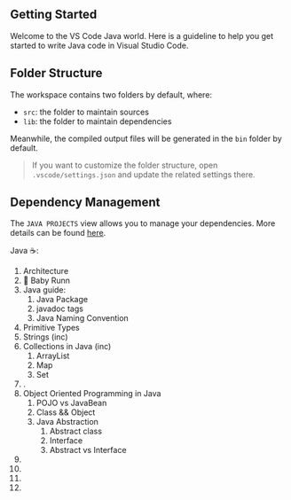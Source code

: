## Getting Started

Welcome to the VS Code Java world. Here is a guideline to help you get started to write Java code in Visual Studio Code.

## Folder Structure

The workspace contains two folders by default, where:

- `src`: the folder to maintain sources
- `lib`: the folder to maintain dependencies

Meanwhile, the compiled output files will be generated in the `bin` folder by default.

> If you want to customize the folder structure, open `.vscode/settings.json` and update the related settings there.

## Dependency Management

The `JAVA PROJECTS` view allows you to manage your dependencies. More details can be found [here](https://github.com/microsoft/vscode-java-dependency#manage-dependencies).



Java ☕:
1. Architecture
2. 🐳 Baby Runn 
3. Java guide:
   1. Java Package
   2. javadoc tags
   3. Java Naming Convention
4. Primitive Types
5. Strings (inc)
6. Collections in Java (inc)
   1. ArrayList
   2. Map
   3. Set
7. .
8. Object Oriented Programming in Java
   1. POJO vs JavaBean
   2. Class && Object
   3. Java Abstraction
      1. Abstract class
      2. Interface
      3. Abstract vs Interface
9.  
10. 
11. 
12. 